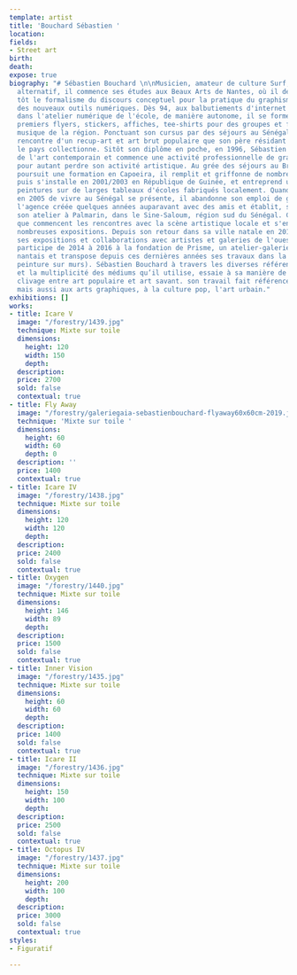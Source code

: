 ```yaml
---
template: artist
title: 'Bouchard Sébastien '
location: 
fields:
- Street art
birth: 
death: 
expose: true
biography: "# Sébastien Bouchard \n\nMusicien, amateur de culture Surf, Skate et rock
  alternatif, il commence ses études aux Beaux Arts de Nantes, où il délaisse très
  tôt le formalisme du discours conceptuel pour la pratique du graphisme et la découverte
  des nouveaux outils numériques. Dès 94, aux balbutiements d'internet en France,
  dans l'atelier numérique de l'école, de manière autonome, il se forme et crée ses
  premiers flyers, stickers, affiches, tee-shirts pour des groupes et festivals de
  musique de la région. Ponctuant son cursus par des séjours au Sénégal, il va à la
  rencontre d'un recup-art et art brut populaire que son père résidant alors dans
  le pays collectionne. Sitôt son diplôme en poche, en 1996, Sébastien Bouchard s'éloigne
  de l'art contemporain et commence une activité professionnelle de graphiste sans
  pour autant perdre son activité artistique. Au grée des séjours au Brésil, où il
  poursuit une formation en Capoeira, il remplit et griffonne de nombreux carnets,
  puis s'installe en 2001/2003 en République de Guinée, et entreprend une série de
  peintures sur de larges tableaux d'écoles fabriqués localement. Quand l'opportunité
  en 2005 de vivre au Sénégal se présente, il abandonne son emploi de graphiste dans
  l'agence créée quelques années auparavant avec des amis et établit, sa maison et
  son atelier à Palmarin, dans le Sine-Saloum, région sud du Sénégal. C'est à Dakar
  que commencent les rencontres avec la scène artistique locale et s'enchainent de
  nombreuses expositions. Depuis son retour dans sa ville natale en 2010, il poursuit
  ses expositions et collaborations avec artistes et galeries de l'ouest africain,
  participe de 2014 à 2016 à la fondation de Prisme, un atelier-galerie collectif
  nantais et transpose depuis ces dernières années ses travaux dans la rue (collageset
  peinture sur murs). Sébastien Bouchard à travers les diverses références picturales
  et la multiplicité des médiums qu’il utilise, essaie à sa manière de dépasser le
  clivage entre art populaire et art savant. son travail fait référence à la peinture
  mais aussi aux arts graphiques, à la culture pop, l'art urbain."
exhibitions: []
works:
- title: Icare V
  image: "/forestry/1439.jpg"
  technique: Mixte sur toile
  dimensions:
    height: 120
    width: 150
    depth: 
  description: 
  price: 2700
  sold: false
  contextual: true
- title: Fly Away
  image: "/forestry/galeriegaia-sebastienbouchard-flyaway60x60cm-2019.jpeg"
  technique: 'Mixte sur toile '
  dimensions:
    height: 60
    width: 60
    depth: 0
  description: ''
  price: 1400
  contextual: true
- title: Icare IV
  image: "/forestry/1438.jpg"
  technique: Mixte sur toile
  dimensions:
    height: 120
    width: 120
    depth: 
  description: 
  price: 2400
  sold: false
  contextual: true
- title: Oxygen
  image: "/forestry/1440.jpg"
  technique: Mixte sur toile
  dimensions:
    height: 146
    width: 89
    depth: 
  description: 
  price: 1500
  sold: false
  contextual: true
- title: Inner Vision
  image: "/forestry/1435.jpg"
  technique: Mixte sur toile
  dimensions:
    height: 60
    width: 60
    depth: 
  description: 
  price: 1400
  sold: false
  contextual: true
- title: Icare II
  image: "/forestry/1436.jpg"
  technique: Mixte sur toile
  dimensions:
    height: 150
    width: 100
    depth: 
  description: 
  price: 2500
  sold: false
  contextual: true
- title: Octopus IV
  image: "/forestry/1437.jpg"
  technique: Mixte sur toile
  dimensions:
    height: 200
    width: 100
    depth: 
  description: 
  price: 3000
  sold: false
  contextual: true
styles:
- Figuratif

---
```

